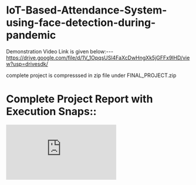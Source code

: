 # IoT-Based-Attendance-System-using-face-detection-during-pandemic

Demonstration Video Link is given below:---
https://drive.google.com/file/d/1V_1OpqsUSl4FaXcDwHngXk5jGFFx9lHD/view?usp=drivesdk/ 

complete project is compresssed in zip file under FINAL_PROJECT.zip

# Complete Project Report with Execution Snaps::
![REPORT.pdf](https://github.com/vishal10kesharwani/IoT-Based-Attendance-System-using-face-detection-during-pandemic/blob/main/CPE%20REPORT.pdf)


